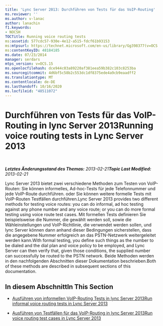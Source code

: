 ```yaml
---
title: 'Lync Server 2013: Durchführen von Tests für das VoIP-Routing'
ms.reviewer: ''
ms.author: v-lanac
author: lanachin
f1.keywords:
- NOCSH
TOCTitle: Running voice routing tests
ms:assetid: 577cdc57-930e-4e12-a515-fdcf61b93153
ms:mtpsurl: https://technet.microsoft.com/en-us/library/Gg398377(v=OCS.15)
ms:contentKeyID: 48184185
ms.date: 07/23/2014
manager: serdars
mtps_version: v=OCS.15
ms.openlocfilehash: dce944c03a89220af381eea59b382c103c8253ba
ms.sourcegitcommit: 4d6bf5c58b2c553dc1df8375ede4a9cb9eaadff2
ms.translationtype: MT
ms.contentlocale: de-DE
ms.lasthandoff: 10/16/2020
ms.locfileid: "48511072"
---
```

# <a name="running-voice-routing-tests-in-lync-server-2013"></a><span data-ttu-id="8f6a7-102">Durchführen von Tests für das VoIP-Routing in lync Server 2013</span><span class="sxs-lookup"><span data-stu-id="8f6a7-102">Running voice routing tests in Lync Server 2013</span></span>

<div data-xmlns="http://www.w3.org/1999/xhtml">

<div class="topic" data-xmlns="http://www.w3.org/1999/xhtml" data-msxsl="urn:schemas-microsoft-com:xslt" data-cs="https://msdn.microsoft.com/">

<div data-asp="https://msdn2.microsoft.com/asp">



</div>

<div id="mainSection">

<div id="mainBody">

<span> </span>

<span data-ttu-id="8f6a7-103">_**Letztes Änderungsstand des Themas:** 2013-02-21_</span><span class="sxs-lookup"><span data-stu-id="8f6a7-103">_**Topic Last Modified:** 2013-02-21_</span></span>

<span data-ttu-id="8f6a7-104">Lync Server 2013 bietet zwei verschiedene Methoden zum Testen von VoIP-Routen: Sie können informelles, Ad-hoc-Tests für jede Telefonnummer und jede VoIP-Route durchführen. oder Sie können weitere formelle Tests mit VoIP-Routen Testfällen durchführen.</span><span class="sxs-lookup"><span data-stu-id="8f6a7-104">Lync Server 2013 provides two different methods for testing voice routes: you can do informal, ad hoc testing against any phone number and any voice route; or you can do more formal testing using voice route test cases.</span></span> <span data-ttu-id="8f6a7-105">Mit formellen Tests definieren Sie beispielsweise die Nummer, die gewählt werden soll, sowie die Wähleinstellungen und VoIP-Richtlinie, die verwendet werden sollen, und lync Server können dann anhand dieser Bedingungen sicherstellen, dass die angegebene Nummer erfolgreich an das PSTN-Netzwerk weitergeleitet werden kann.</span><span class="sxs-lookup"><span data-stu-id="8f6a7-105">With formal testing, you define such things as the number to be dialed and the dial plan and voice policy to be employed, and Lync Server can then verify that, given those conditions, the supplied number can successfully be routed to the PSTN network.</span></span> <span data-ttu-id="8f6a7-106">Beide Methoden werden in den nachfolgenden Abschnitten dieser Dokumentation beschrieben.</span><span class="sxs-lookup"><span data-stu-id="8f6a7-106">Both of these methods are described in subsequent sections of this documentation.</span></span>

<div>

## <a name="in-this-section"></a><span data-ttu-id="8f6a7-107">In diesem Abschnitt</span><span class="sxs-lookup"><span data-stu-id="8f6a7-107">In This Section</span></span>

  - [<span data-ttu-id="8f6a7-108">Ausführen von informellen VoIP-Routing Tests in lync Server 2013</span><span class="sxs-lookup"><span data-stu-id="8f6a7-108">Run informal voice routing tests in Lync Server 2013</span></span>](lync-server-2013-run-informal-voice-routing-tests.md)

  - [<span data-ttu-id="8f6a7-109">Ausführen von Testfällen für das VoIP-Routing in lync Server 2013</span><span class="sxs-lookup"><span data-stu-id="8f6a7-109">Run voice routing test cases in Lync Server 2013</span></span>](lync-server-2013-run-voice-routing-test-cases.md)

</div>

</div>

<span> </span>

</div>

</div>

</div>

